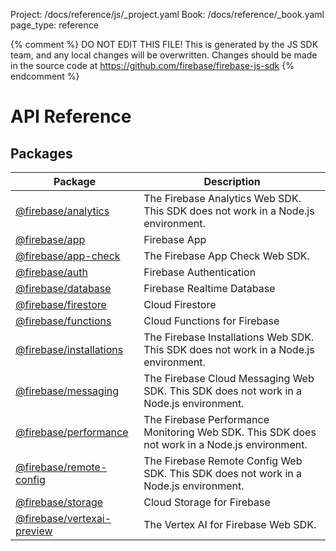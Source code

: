 Project: /docs/reference/js/_project.yaml
Book: /docs/reference/_book.yaml
page_type: reference

{% comment %}
DO NOT EDIT THIS FILE!
This is generated by the JS SDK team, and any local changes will be
overwritten. Changes should be made in the source code at
https://github.com/firebase/firebase-js-sdk
{% endcomment %}

# API Reference

## Packages

|  Package | Description |
|  --- | --- |
|  [@firebase/analytics](./analytics.md#analytics_package) | The Firebase Analytics Web SDK. This SDK does not work in a Node.js environment. |
|  [@firebase/app](./app.md#app_package) | Firebase App |
|  [@firebase/app-check](./app-check.md#app-check_package) | The Firebase App Check Web SDK. |
|  [@firebase/auth](./auth.md#auth_package) | Firebase Authentication |
|  [@firebase/database](./database.md#database_package) | Firebase Realtime Database |
|  [@firebase/firestore](./firestore.md#firestore_package) | Cloud Firestore |
|  [@firebase/functions](./functions.md#functions_package) | Cloud Functions for Firebase |
|  [@firebase/installations](./installations.md#installations_package) | The Firebase Installations Web SDK. This SDK does not work in a Node.js environment. |
|  [@firebase/messaging](./messaging.md#messaging_package) | The Firebase Cloud Messaging Web SDK. This SDK does not work in a Node.js environment. |
|  [@firebase/performance](./performance.md#performance_package) | The Firebase Performance Monitoring Web SDK. This SDK does not work in a Node.js environment. |
|  [@firebase/remote-config](./remote-config.md#remote-config_package) | The Firebase Remote Config Web SDK. This SDK does not work in a Node.js environment. |
|  [@firebase/storage](./storage.md#storage_package) | Cloud Storage for Firebase |
|  [@firebase/vertexai-preview](./vertexai-preview.md#vertexai-preview_package) | The Vertex AI for Firebase Web SDK. |


